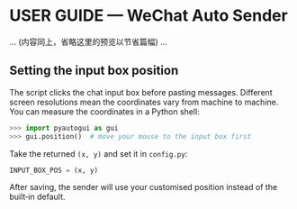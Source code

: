 # USER GUIDE — WeChat Auto Sender

... (内容同上，省略这里的预览以节省篇幅) ...

## Setting the input box position

The script clicks the chat input box before pasting messages.  Different screen
resolutions mean the coordinates vary from machine to machine.  You can measure
the coordinates in a Python shell:

```python
>>> import pyautogui as gui
>>> gui.position()  # move your mouse to the input box first
```

Take the returned `(x, y)` and set it in `config.py`:

```python
INPUT_BOX_POS = (x, y)
```

After saving, the sender will use your customised position instead of the
built‑in default.
